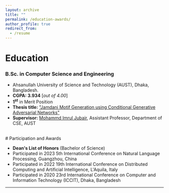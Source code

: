 ```yaml
---
layout: archive
title: ""
permalink: /education-awards/
author_profile: true
redirect_from:
  - /resume
---
```



# Education

### B.Sc. in Computer Science and Engineering


* Ahsanullah University of Science and Technology (AUST), Dhaka, Bangladesh.
* **CGPA:  3.934** [*out of 4.00*]
* **1<sup>st</sup>** in Merit Position
* **Thesis title:** ["Jamdani Motif Generation using Conditional Generative Adversarial Networks"](https://Farzad-1996.github.io/files/Farzad_B.Sc._Thesis.pdf) 
* **Supervisor:** [Mohammd Imrul Jubair](https://scholar.google.com/citations?user=H4-yZ3wAAAAJ&hl=en&oi=sra), Assistant Professor, Department of CSE, AUST

<br /> 
# Participation and Awards

* **Dean's List of Honors** (Bachelor of Science)
* Participated in 2023 5th International Conference on Natural Language Processing, Guangzhou, China
* Participated in 2022 19th International Conference on Distributed Computing and Artificial Intelligence, L'Aquila, Italy
* Participated in 2020 23rd International Conference on Computer and Information Technology (ICCIT), Dhaka, Bangladesh


___________________________________________
